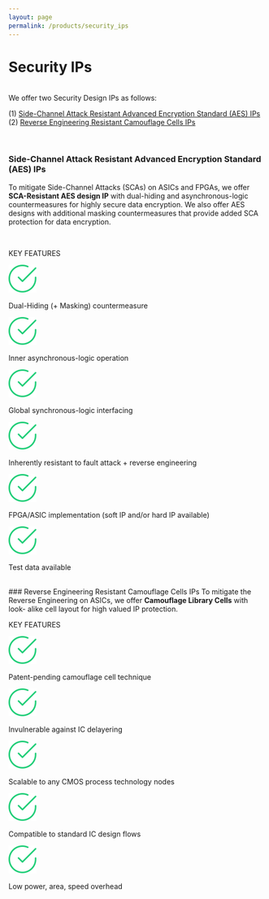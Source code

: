 ```yaml
---
layout: page
permalink: /products/security_ips
---
```




<div class="hero--small2">
   <div class="hero__wrap">
      <h1 class="hero__title">Security IPs</h1>
   </div>
</div>

<br>
<a id="first"></a>
We offer two Security Design IPs as follows:
<ul style="list-style-type:none; padding-left: 0;">
  <li>(1) <a class="link" href="#first">Side-Channel Attack Resistant Advanced Encryption Standard (AES) IPs</a></li>
  <li>(2) <a class="link" href="#second">Reverse Engineering Resistant Camouflage Cells IPs</a></li>
</ul>
<a id="first"></a>

<br>

### Side-Channel Attack Resistant Advanced Encryption Standard (AES) IPs

To mitigate Side-Channel Attacks (SCAs) on ASICs and FPGAs, we offer <strong>SCA-Resistant AES design IP</strong> with dual-hiding and asynchronous-logic countermeasures for highly secure data encryption. We also offer AES designs with additional masking countermeasures that provide added SCA protection for data encryption.

<br>
<p class="temp01_title">KEY FEATURES</p>



<div class="lnd_checks">
<div class="lnd_check_wrap">
<img class="check-icon" src="/assets/common/check.svg" width="55">
<p class="lnd_paragraph_02"> Dual-Hiding (+ Masking) countermeasure</p>
</div>
<div class="lnd_check_wrap">
<img class="check-icon" src="/assets/common/check.svg" width="55">
<p class="lnd_paragraph_02"> Inner asynchronous-logic operation</p>
</div>

<div class="lnd_check_wrap">
<img class="check-icon" src="/assets/common/check.svg" width="55">
<p class="lnd_paragraph_02"> Global synchronous-logic interfacing</p>
</div>

<div class="lnd_check_wrap">
<img class="check-icon" src="/assets/common/check.svg" width="55">
<p class="lnd_paragraph_02"> Inherently resistant to fault attack + reverse engineering</p>
</div>


<div class="lnd_check_wrap">
<img class="check-icon" src="/assets/common/check.svg" width="55">
<p class="lnd_paragraph_02"> FPGA/ASIC implementation (soft IP and/or hard IP available)</p>
</div>

<div class="lnd_check_wrap">
<img class="check-icon" src="/assets/common/check.svg" width="55">
<p class="lnd_paragraph_02"> Test data available</p>
</div>

</div>



<br>
<a id="second"></a>
### Reverse Engineering Resistant Camouflage Cells IPs
To mitigate the Reverse Engineering on ASICs, we offer <strong>Camouflage Library Cells</strong> with look-
alike cell layout for high valued IP protection.

<br>
<p class="temp01_title">KEY FEATURES</p>

<div class="lnd_checks">
<div class="lnd_check_wrap">
<img class="check-icon" src="/assets/common/check.svg" width="55">
<p class="lnd_paragraph_02"> Patent-pending camouflage cell technique</p>
</div>
<div class="lnd_check_wrap">
<img class="check-icon" src="/assets/common/check.svg" width="55">
<p class="lnd_paragraph_02"> Invulnerable against IC delayering</p>
</div>

<div class="lnd_check_wrap">
<img class="check-icon" src="/assets/common/check.svg" width="55">
<p class="lnd_paragraph_02"> Scalable to any CMOS process technology nodes</p>
</div>

<div class="lnd_check_wrap">
<img class="check-icon" src="/assets/common/check.svg" width="55">
<p class="lnd_paragraph_02"> Compatible to standard IC design flows</p>
</div>


<div class="lnd_check_wrap">
<img class="check-icon" src="/assets/common/check.svg" width="55">
<p class="lnd_paragraph_02"> Low power, area, speed overhead</p>
</div>

</div>

